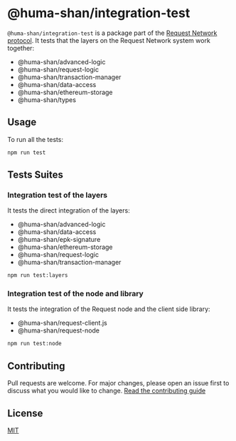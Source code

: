 # @huma-shan/integration-test

`@huma-shan/integration-test` is a package part of the [Request Network protocol](https://github.com/RequestNetwork/requestNetwork).
It tests that the layers on the Request Network system work together:

- @huma-shan/advanced-logic
- @huma-shan/request-logic
- @huma-shan/transaction-manager
- @huma-shan/data-access
- @huma-shan/ethereum-storage
- @huma-shan/types

## Usage

To run all the tests:

```bash
npm run test
```

## Tests Suites

### Integration test of the layers

It tests the direct integration of the layers:

- @huma-shan/advanced-logic
- @huma-shan/data-access
- @huma-shan/epk-signature
- @huma-shan/ethereum-storage
- @huma-shan/request-logic
- @huma-shan/transaction-manager

```bash
npm run test:layers
```

### Integration test of the node and library

It tests the integration of the Request node and the client side library:

- @huma-shan/request-client.js
- @huma-shan/request-node

```bash
npm run test:node
```

## Contributing

Pull requests are welcome. For major changes, please open an issue first to discuss what you would like to change.
[Read the contributing guide](/CONTRIBUTING.md)

## License

[MIT](/LICENSE)
